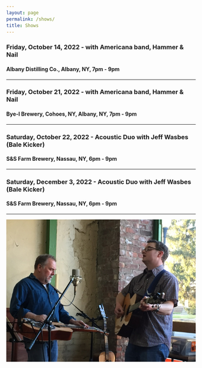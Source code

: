 ```yaml
---
layout: page
permalink: /shows/
title: Shows
---
```

### Friday, October 14, 2022 - with Americana band, Hammer & Nail
#### Albany Distilling Co., Albany, NY, 7pm - 9pm
---
### Friday, October 21, 2022 - with Americana band, Hammer & Nail
#### Bye-I Brewery, Cohoes, NY, Albany, NY, 7pm - 9pm
---
### Saturday, October 22, 2022 - Acoustic Duo with Jeff Wasbes (Bale Kicker)
#### S&S Farm Brewery, Nassau, NY, 6pm - 9pm
---
### Saturday, December 3, 2022 - Acoustic Duo with Jeff Wasbes (Bale Kicker)
#### S&S Farm Brewery, Nassau, NY, 6pm - 9pm
---
<p style="text-align:center;">
<img src="/images/Jay M. 001_sm.jpg" alt="Jay Maloney & Kevin Maul - 2016">
</p>
